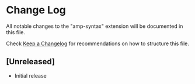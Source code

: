 # Change Log

All notable changes to the "amp-syntax" extension will be documented in this file.

Check [Keep a Changelog](http://keepachangelog.com/) for recommendations on how to structure this file.

## [Unreleased]

- Initial release